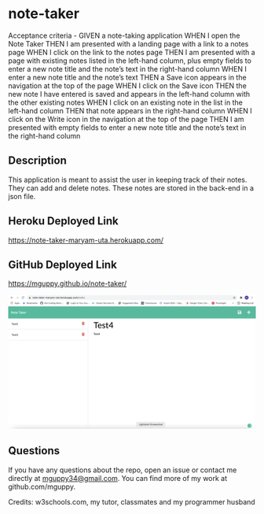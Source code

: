 # note-taker

Acceptance criteria - GIVEN a note-taking application
WHEN I open the Note Taker
THEN I am presented with a landing page with a link to a notes page
WHEN I click on the link to the notes page
THEN I am presented with a page with existing notes listed in the left-hand column, plus empty fields to enter a new note title and the note’s text in the right-hand column
WHEN I enter a new note title and the note’s text
THEN a Save icon appears in the navigation at the top of the page
WHEN I click on the Save icon
THEN the new note I have entered is saved and appears in the left-hand column with the other existing notes
WHEN I click on an existing note in the list in the left-hand column
THEN that note appears in the right-hand column
WHEN I click on the Write icon in the navigation at the top of the page
THEN I am presented with empty fields to enter a new note title and the note’s text in the right-hand column

## Description
This application is meant to assist the user in keeping track of their notes.  They can add and delete notes.  These notes are stored in the back-end in a json file.

## Heroku Deployed Link
https://note-taker-maryam-uta.herokuapp.com/

## GitHub Deployed Link
https://mguppy.github.io/note-taker/

![ScreenShot](Screenshot.png)

## Questions
If you have any questions about the repo, open an issue or contact me directly at mguppy34@gmail.com. You can find more of my work at github.com/mguppy.

Credits: w3schools.com, my tutor, classmates and my programmer husband
